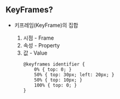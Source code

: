 ## KeyFrames?

<ul>
	<li>키프레임(KeyFrame)의 집합</li>
	<ol>
		<li class="fragment">시점 - Frame</li>
		<li class="fragment">속성 - Property</li>
		<li class="fragment">값 - Value</li>
	</ol>
<ul>

<pre class="fragment" style="width: 500px;"><code>@keyframes identifier {
	0% { top: 0; }
	50% { top: 30px; left: 20px; }
	50% { top: 10px; }
	100% { top: 0; }
}
</code></pre>